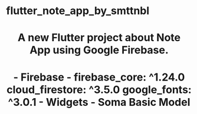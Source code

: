 # flutter_note_app_by_smttnbl

<h1 align="center"> A new Flutter project about Note App using Google Firebase.</h1> 

<h1 align="center"> 
- Firebase
- firebase_core: ^1.24.0
    cloud_firestore: ^3.5.0
    google_fonts: ^3.0.1
- Widgets
- Soma Basic Model </h1>




